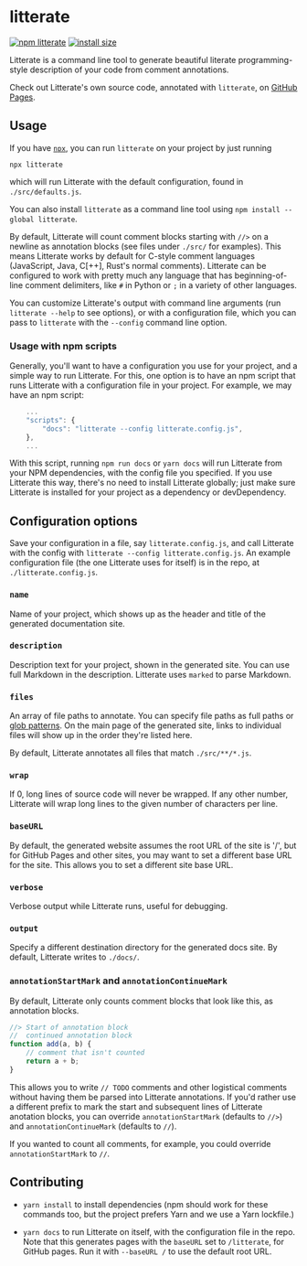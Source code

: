 # litterate

[![npm litterate](https://img.shields.io/npm/v/litterate.svg)](http://npm.im/litterate)
[![install size](https://packagephobia.now.sh/badge?p=litterate)](https://packagephobia.now.sh/result?p=litterate)

Litterate is a command line tool to generate beautiful literate programming-style description of your code from comment annotations.

Check out Litterate's own source code, annotated with `litterate`, on [GitHub Pages](https://thesephist.github.io/litterate/).

## Usage

If you have [`npx`](https://medium.com/@maybekatz/introducing-npx-an-npm-package-runner-55f7d4bd282b), you can run `litterate` on your project by just running

```
npx litterate
```

which will run Litterate with the default configuration, found in `./src/defaults.js`.

You can also install `litterate` as a command line tool using `npm install --global litterate`.

By default, Litterate will count comment blocks starting with `//>` on a newline as annotation blocks (see files under `./src/` for examples). This means Litterate works by default for C-style comment languages (JavaScript, Java, C[++], Rust's normal comments). Litterate can be configured to work with pretty much any language that has beginning-of-line comment delimiters, like `#` in Python or `;` in a variety of other languages.

You can customize Litterate's output with command line arguments (run `litterate --help` to see options), or with a configuration file, which you can pass to `litterate` with the `--config` command line option.

### Usage with npm scripts

Generally, you'll want to have a configuration you use for your project, and a simple way to run Litterate. For this, one option is to have an npm script that runs Litterate with a configuration file in your project. For example, we may have an npm script:

```js
    ...
    "scripts": {
        "docs": "litterate --config litterate.config.js",
    },
    ...
```

With this script, running `npm run docs` or  `yarn docs` will run Litterate from your NPM dependencies, with the config file you specified. If you use Litterate this way, there's no need to install Litterate globally; just make sure Litterate is installed for your project as a dependency or devDependency.

## Configuration options

Save your configuration in a file, say `litterate.config.js`, and call Litterate with the config with `litterate --config litterate.config.js`. An example configuration file (the one Litterate uses for itself) is in the repo, at `./litterate.config.js`.

### `name`

Name of your project, which shows up as the header and title of the generated documentation site.

### `description`

Description text for your project, shown in the generated site. You can use full Markdown in the description. Litterate uses `marked` to parse Markdown.

### `files`

An array of file paths to annotate. You can specify file paths as full paths or [glob patterns](https://en.wikipedia.org/wiki/Glob_(programming)). On the main page of the generated site, links to individual files will show up in the order they're listed here.

By default, Litterate annotates all files that match `./src/**/*.js`.

### `wrap`

If 0, long lines of source code will never be wrapped. If any other number, Litterate will wrap long lines to the given number of characters per line.

### `baseURL`

By default, the generated website assumes the root URL of the site is '/', but for GitHub Pages and other sites, you may want to set a different base URL for the site. This allows you to set a different site base URL.

### `verbose`

Verbose output while Litterate runs, useful for debugging.

### `output`

Specify a different destination directory for the generated docs site. By default, Litterate writes to `./docs/`.

### `annotationStartMark` and `annotationContinueMark`

By default, Litterate only counts comment blocks that look like this, as annotation blocks.

```javascript
//> Start of annotation block
//  continued annotation block
function add(a, b) {
    // comment that isn't counted
    return a + b;
}
```

This allows you to write `// TODO` comments and other logistical comments without having them be parsed into Litterate annotations. If you'd rather use a different prefix to mark the start and subsequent lines of Litterate anotation blocks, you can override `annotationStartMark` (defaults to `//>`) and `annotationContinueMark` (defaults to `//`).

If you wanted to count all comments, for example, you could override `annotationStartMark` to `//`.

## Contributing

- `yarn install` to install dependencies (npm should work for these commands too, but the project prefers Yarn and we use a Yarn lockfile.)

- `yarn docs` to run Litterate on itself, with the configuration file in the repo. Note that this generates pages with the `baseURL` set to `/litterate`, for GitHub pages. Run it with `--baseURL /` to use the default root URL.
